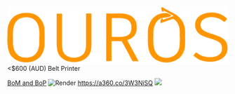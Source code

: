![Ouros](https://github.com/DoritoMojito/Ourus/blob/main/Graphics/Ouros.png)
<$600 (AUD) Belt Printer

[BoM and BoP](https://docs.google.com/spreadsheets/d/1l4CQAsWA1VOHxtnCYEzdSOF4vzacqWnh0M9C7iE0zEw/edit?usp=sharing)
![Render](https://github.com/DoritoMojito/Ourus/blob/main/Graphics/v155.png)
https://a360.co/3W3NiSQ
![](Graphics/Ouros_0.gif)
